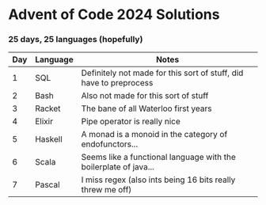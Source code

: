 # Advent of Code 2024 Solutions

### 25 days, 25 languages (hopefully)

| Day | Language | Notes                                                                   |
|-----|----------|-------------------------------------------------------------------------|
| 1   | SQL      | Definitely not made for this sort of stuff, did have to preprocess      |
| 2   | Bash     | Also not made for this sort of stuff                                    |
| 3   | Racket   | The bane of all Waterloo first years                                    |
| 4   | Elixir   | Pipe operator is really nice                                            |
| 5   | Haskell  | A monad is a monoid in the category of endofunctors...                  |
| 6   | Scala    | Seems like a functional language with the boilerplate of java...        |
| 7   | Pascal   | I miss regex (also ints being 16 bits really threw me off)              |
